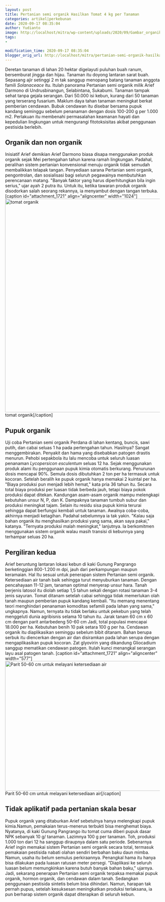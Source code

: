 ```yaml
---
layout: post
title: Pertanian semi organik Hasilkan Tomat 4 kg per Tanaman
categories: artikel|perkebunan
date: 2020-09-17 08:35:04
author: Yudianto
image: http://localhost/mitra/wp-content/uploads/2020/09/Gambar_organik_1182x800.jpg
tags:
- 

modification_time: 2020-09-17 08:35:04
blogger_orig_url: http://localhost/mitra/pertanian-semi-organik-hasilkan-tomat.html
---
```


Deretan tanaman di lahan 20 hektar digelayuti puluhan buah ranum, bersemburat jingga dan hijau. Tanaman itu doyong lantaran sarat buah. Sepasang ajir setinggi 2 m tak sanggup menopang batang tanaman anggota famili <em>Solanaceace</em> itu. Itulah panorama Pertanian semi organik milik Arief Darmono di Undrusbinangun, Selabintana, Sukabumi.
Tanaman tampak sehat tanpa gejala serangan. Dari 50.000 isi kebun, kurang dari 50 tanaman yang terserang fusarium. Maklum daya tahan tanaman meningkat berkat pemberian cendawan. Bubuk cendawan itu disebar bersama pupuk kandang seminggu sebelum penanaman dengan dosis 100-200 g per 1.000 m2.
Perlakuan itu membenahi permasalahan keamanan hayati dan kepedulian lingkungan untuk mengurangi fitotoksisitas akibat penggunaan pestisida berlebih.
<h2>Organik dan non organik</h2>
Inisiatif Arief demikian Arief Darmono biasa disapa menggunakan produk organik sejak Mei pertengahan tahun karena ramah lingkungan. Padahal, peralihan sistem pertanian konvensional menuju organik tidak semudah membalikkan telapak tangan.
Penyediaan sarana Pertanian semi organik, pengontrolan, dan sosialisasi bagi seluruh pegawainya membutuhkan perencanaan matang. "Banyak faktor yang harus diperhitungkan bila ingin serius," ujar ayah 2 putra itu. Untuk itu, ketika tawaran produk organik disodorkan salah seorang rekannya, ia menyambut dengan tangan terbuka.
[caption id="attachment_1721" align="aligncenter" width="1024"]<a href="http://127.0.0.1/mitra/wp-content/uploads/2020/09/Gambar_organik_1182x800.jpg"><img class="wp-image-1721 size-large" src="http://127.0.0.1/mitra/wp-content/uploads/2020/09/Gambar_organik_1182x800-1024x693.jpg" alt="tomat organik" width="1024" height="693" /></a> tomat organik[/caption]
<h2>Pupuk organik</h2>
Uji coba Pertanian semi organik Perdana di lahan kentang, buncis, sawi putih, dan cabai seluas 1 ha pada pertengahan tahun. Hasilnya? Sangat menggembirakan. Penyakit dan hama yang disebabkan patogen drastis menurun. Pehobi sepakbola itu lalu mencoba untuk seluruh luasan penanaman <em>Lycopersicon esculentum</em> seluas 12 ha.
Sejak menggunakan produk alami itu penggunaan pupuk kimia otomatis berkurang. Penurunan dosis mencapai 90%. Semula dosis dibutuhkan 2 ton per ha termasuk untuk kocoran. Setelah beralih ke pupuk organik hanya memakai 2 kuintal per ha.
"Biaya produksi pun menjadi lebih hemat," kata pria 36 tahun itu. Secara total biaya produksi per luasan tidak berbeda jauh, tetapi biaya pokok produksi dapat ditekan.
Kandungan asam-asam organik mampu melengkapi kebutuhan unsur N, P, dan K. Dampaknya tanaman tumbuh subur dan produksi meningkat tajam. Selain itu residu sisa pupuk kimia terurai sehingga dapat berfungsi kembali untuk tanaman.
Awalnya coba-coba, akhirnya menjadi ketagihan. Padahal sebelumnya ia tak yakin. "Kalau saja bahan organik itu menghasilkan produksi yang sama, akan saya pakai," katanya. "Ternyata produksi malah meningkat," lanjutnya. Ia berkomitmen menggunakan sistem organik walau masih transisi di kebunnya yang terhampar seluas 20 ha.
<h2>Pergiliran kedua</h2>
Arief beruntung lantaran lokasi kebun di kaki Gunung Pangrango berketinggian 800-1.200 m dpi, jauh dari perkampungan maupun keramaian.
Hal Itu sesuai untuk penerapan sistem Pertanian semi organik. Ketersediaan air tanah baik sehingga turut menyuburkan tanaman. Dengan pencahayaan 11-12 jam, tanaman optimal menyerap unsur hara.
Tanah berjenis latosol itu diolah setiap 1,5 tahun sekali dengan rotasi tanaman 3-4 jenis sayuran. Tomat ditanam setelah cabai sehingga tidak memerlukan olah tanah maupun pemberian pupuk kandang kembali.
"Itu memang menentang teori menghindari penanaman komoditas sefamili pada lahan yang sama," ungkapnya. Namun, ternyata itu tidak berlaku untuk pekebun yang telah menggeluti dunia agribisnis selama 10 tahun itu.
Jarak tanam 60 cm x 60 cm dengan parit antarbedeng 50-60 cm Jadi, total populasi mencapai 18.000 per ha. Kebutuhan benih 10 pak setara 100 g per ha. Cendawan organik itu diaplikasikan seminggu sebelum bibit ditanam.
Bahan berupa serbuk itu diencerkan dengan air dan disiramkan pada lahan serupa dengan mengaplikasikan pupuk kocoran. Zat glyovirin yang dikandung Gliocadium sanggup mematikan cendawan patogen. Itulah kunci menangkal serangan layu asal patogen tanah.
[caption id="attachment_1721" align="aligncenter" width="577"]<img class="wp-image-1721 " src="http://127.0.0.1/mitra/wp-content/uploads/2020/09/Gambar_organik_1182x800.jpg" alt="Parit 50-60 cm untuk melayani ketersediaan air" width="577" height="421" /> Parit 50-60 cm untuk melayani ketersediaan air[/caption]
<h2>Tidak aplikatif pada pertanian skala besar</h2>
Pupuk organik yang ditaburkan Arief sebetulnya hanya melengkapi pupuk kimia.Namun, pemakaian terus-menerus terbukti bisa menghemat biaya. Nyatanya, di kaki Gunung Pangrango itu tomat cuma diberi pupuk dasar NPK sebanyak 10 g/ tanaman. Lazimnya 100 g per tanaman. Toh, produksi 1.000 ton dari 12 ha sanggup diraupnya dalam satu periode.
Sebenarnya Arief ingin memakai sistem Pertanian semi organik secara total, termasuk pemakaian pestisida nabati olahan sendiri berbahan baku daun mimba. Namun, usaha itu belum semulus perkiraannya. Penangkal hama itu hanya bisa dilakukan pada luasan ratusan meter persegi. "Diaplikasi ke seluruh luasan belum memungkinkan karena butuh banyak bahan baku," ujarnya.
Jadi, sekarang penerapan Pertanian semi organik terpaksa memakai pupuk organik, hormon organik, dan cendawan dalam tanah. Sedangkan penggunaan pestisida sintetis belum bisa dihindari. Namun, harapan tak pernah pupus, setelah kesuksesan meningkatkan produksi terlaksana, ia pun berharap sistem organik dapat diterapkan di seluruh kebun.

